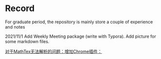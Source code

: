 # Record
For graduate period, the repository is mainly store a couple of experience and notes

2021/11/1
Add Weekly Meeting package (write with Typora). 
Add picture for some markdown files.

[对于MathTex无法解析的问题：增加Chrome插件：](https://chrome.google.com/webstore/detail/mathjax-plugin-for-github/ioemnmodlmafdkllaclgeombjnmnbima/related)

